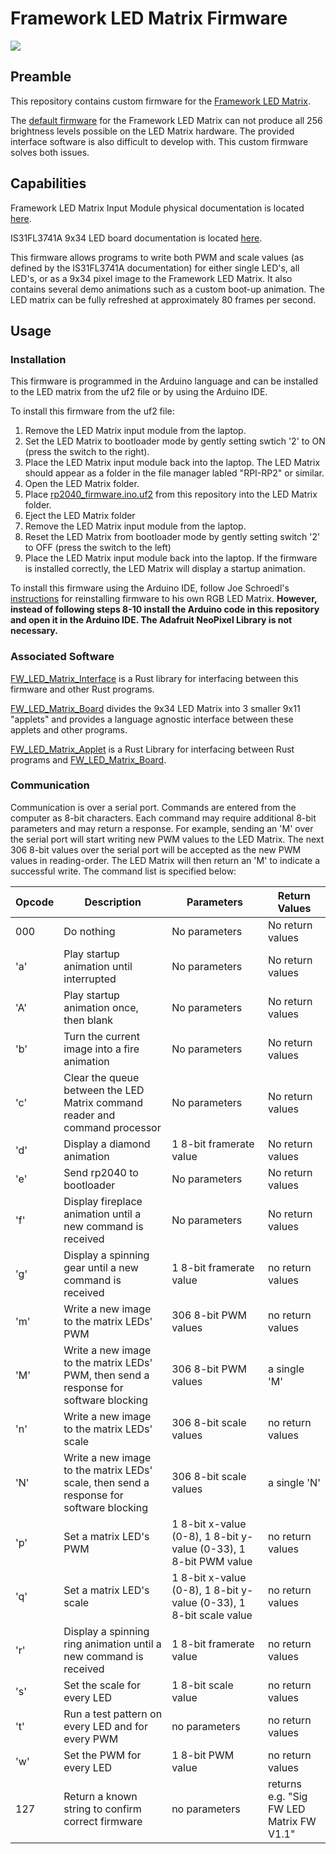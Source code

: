 # Framework LED Matrix Firmware
![](readme/matrix.gif)
## Preamble
This repository contains custom firmware for the [Framework LED Matrix](https://frame.work/products/16-led-matrix).

The [default firmware](https://github.com/FrameworkComputer/inputmodule-rs/tree/main) for the Framework LED Matrix can not produce all 256 brightness levels possible on the LED Matrix hardware. The provided interface software is also difficult to develop with. This custom firmware solves both issues. 
## Capabilities
Framework LED Matrix Input Module physical documentation is located [here](https://github.com/FrameworkComputer/InputModules/blob/main/Electrical/LEDMatrix/README.md).

IS31FL3741A 9x34 LED board documentation is located [here](https://lumissil.com/assets/pdf/core/IS31FL3741A_DS.pdf).

This firmware allows programs to write both PWM and scale values (as defined by the IS31FL3741A documentation) for either single LED's, all LED's, or as a 9x34 pixel image to the Framework LED Matrix. It also contains several demo animations such as a custom boot-up animation. The LED matrix can be fully refreshed at approximately 80 frames per second.
## Usage
### Installation
This firmware is programmed in the Arduino language and can be installed to the LED matrix from the uf2 file or by using the Arduino IDE.

To install this firmware from the uf2 file:
1. Remove the LED Matrix input module from the laptop.
2. Set the LED Matrix to bootloader mode by gently setting swtich '2' to ON (press the switch to the right).
3. Place the LED Matrix input module back into the laptop. The LED Matrix should appear as a folder in the file manager labled "RPI-RP2" or similar.
4. Open the LED Matrix folder.
5. Place [rp2040_firmware.ino.uf2](rp2040_firmware/build/rp2040.rp2040.generic/rp2040_firmware.ino.uf2) from this repository into the LED Matrix folder.
6. Eject the LED Matrix folder
7. Remove the LED Matrix input module from the laptop.
8. Reset the LED Matrix from bootloader mode by gently setting switch '2' to OFF (press the switch to the left)
9. Place the LED Matrix input module back into the laptop. If the firmware is installed correctly, the LED Matrix will display a startup animation.

To install this firmware using the Arduino IDE, follow Joe Schroedl's [instructions](https://jschroedl.com/rgb-start/) for reinstalling firmware to his own RGB LED Matrix. **However, instead of following steps 8-10 install the Arduino code in this repository and open it in the Arduino IDE. The Adafruit NeoPixel Library is not necessary.**
### Associated Software
[FW_LED_Matrix_Interface](https://github.com/sigroot/FW_LED_Matrix_Interface) is a Rust library for interfacing between this firmware and other Rust programs.

[FW_LED_Matrix_Board](https://github.com/sigroot/FW_LED_Matrix_Board) divides the 9x34 LED Matrix into 3 smaller 9x11 "applets" and provides a language agnostic interface between these applets and other programs.

[FW_LED_Matrix_Applet](https://github.com/sigroot/FW_LED_Matrix_Applet) is a Rust Library for interfacing between Rust programs and [FW_LED_Matrix_Board](https://github.com/sigroot/FW_LED_Matrix_Board).
### Communication
Communication is over a serial port. Commands are entered from the computer as 8-bit characters. Each command may require additional 8-bit parameters and may return a response. For example, sending an 'M' over the serial port will start writing new PWM values to the LED Matrix. The next 306 8-bit values over the serial port will be accepted as the new PWM values in reading-order. The LED Matrix will then return an 'M' to indicate a successful write. The command list is specified below:

Opcode | Description | Parameters | Return Values
--- | --- | --- | ---
000 | Do nothing | No parameters | No return values
'a' | Play startup animation until interrupted | No parameters | No return values
'A' | Play startup animation once, then blank | No parameters | No return values
'b' | Turn the current image into a fire animation | No parameters | No return values
'c' | Clear the queue between the LED Matrix command reader and command processor | No parameters | No return values
'd' | Display a diamond animation | 1 8-bit framerate value | No return values
'e' | Send rp2040 to bootloader | No parameters | No return values
'f' | Display fireplace animation until a new command is received | No parameters | No return values
'g' | Display a spinning gear until a new command is received | 1 8-bit framerate value | no return values
'm' | Write a new image to the matrix LEDs' PWM | 306 8-bit PWM values | no return values
'M' | Write a new image to the matrix LEDs' PWM, then send a response for software blocking | 306 8-bit PWM values | a single 'M'
'n' | Write a new image to the matrix LEDs' scale | 306 8-bit scale values | no return values
'N' | Write a new image to the matrix LEDs' scale, then send a response for software blocking | 306 8-bit scale values | a single 'N'
'p' | Set a matrix LED's PWM | 1 8-bit x-value (0-8), 1 8-bit y-value (0-33), 1 8-bit PWM value | no return values
'q' | Set a matrix LED's scale | 1 8-bit x-value (0-8), 1 8-bit y-value (0-33), 1 8-bit scale value | no return values
'r' | Display a spinning ring animation until a new command is received | 1 8-bit framerate value | no return values
's' | Set the scale for every LED | 1 8-bit scale value | no return values
't' | Run a test pattern on every LED and for every PWM | no parameters | no return values
'w' | Set the PWM for every LED | 1 8-bit PWM value | no return values
127 | Return a known string to confirm correct firmware | no parameters | returns e.g. "Sig FW LED Matrix FW V1.1"

